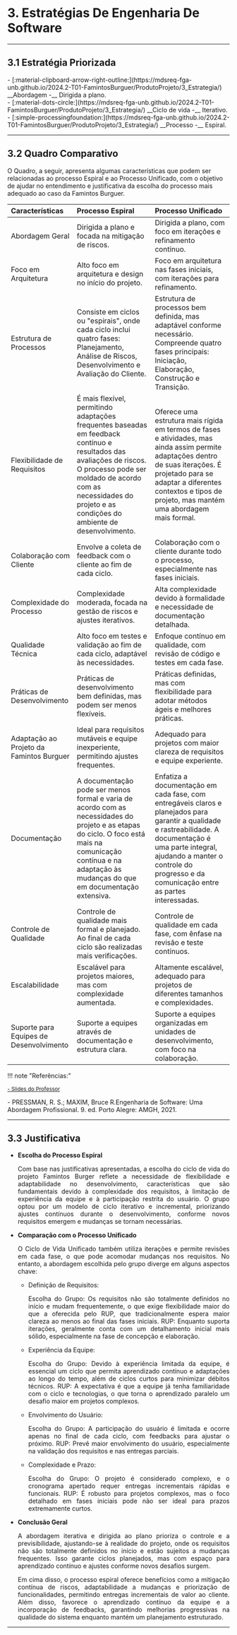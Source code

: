 # 3. Estratégias De Engenharia De Software

___________________________________________________________________________________

## 3.1 Estratégia Priorizada

<div class="grid cards" markdown>
- [:material-clipboard-arrow-right-outline:](https://mdsreq-fga-unb.github.io/2024.2-T01-FamintosBurguer/ProdutoProjeto/3_Estrategia/) __Abordagem -__ Dirigida a plano.
</div>
<div class="grid cards" markdown>
- [:material-dots-circle:](https://mdsreq-fga-unb.github.io/2024.2-T01-FamintosBurguer/ProdutoProjeto/3_Estrategia/) __Ciclo de vida -__ Iterativo.
</div>
<div class="grid cards" markdown>
- [:simple-processingfoundation:](https://mdsreq-fga-unb.github.io/2024.2-T01-FamintosBurguer/ProdutoProjeto/3_Estrategia/) __Processo -__ Espiral. 
</div>

___________________________________________________________________________________

## 3.2 Quadro Comparativo 

O Quadro, a seguir, apresenta algumas características que podem ser relacionadas ao processo Espiral e ao Processo Unificado, com o objetivo de ajudar no entendimento e justificativa da escolha do processo mais adequado ao caso da Famintos Burguer. 

|Características     |Processo Espiral|Processo Unificado |
|:------------------|:--------------|:-----------------|
|Abordagem Geral     |Dirigida a plano e focada na mitigação de riscos.  |  Dirigida a plano, com foco em iterações e refinamento contínuo.  | 
|Foco em Arquitetura |Alto foco em arquitetura e design no início do projeto. |  Foco em arquitetura nas fases iniciais, com iterações para refinamento. |
|Estrutura de Processos|Consiste em ciclos ou "espirais", onde cada ciclo inclui quatro fases: Planejamento, Análise de Riscos, Desenvolvimento e Avaliação do Cliente. |Estrutura de processos bem definida, mas adaptável conforme necessário. Compreende quatro fases principais: Iniciação, Elaboração, Construção e Transição. |
|Flexibilidade de Requisitos |É mais flexível, permitindo adaptações frequentes baseadas em feedback contínuo e resultados das avaliações de riscos. O processo pode ser moldado de acordo com as necessidades do projeto e as condições do ambiente de desenvolvimento. |Oferece uma estrutura mais rígida em termos de fases e atividades, mas ainda assim permite adaptações dentro de suas iterações. É projetado para se adaptar a diferentes contextos e tipos de projeto, mas mantém uma abordagem mais formal. |
|Colaboração com Cliente |Envolve a coleta de feedback com o cliente ao fim de cada ciclo.|Colaboração com o cliente durante todo o processo, especialmente nas fases iniciais.|
|Complexidade do Processo|Complexidade moderada, focada na gestão de riscos e ajustes iterativos.|Alta complexidade devido à formalidade e necessidade de documentação detalhada. |
|Qualidade Técnica|Alto foco em testes e validação ao fim de cada ciclo, adaptável às necessidades.|Enfoque contínuo em qualidade, com revisão de código e testes em cada fase. |
|Práticas de Desenvolvimento|Práticas de desenvolvimento bem definidas, mas podem ser menos flexíveis.|Práticas definidas, mas com flexibilidade para adotar métodos ágeis e melhores práticas.|
|Adaptação ao Projeto da Famintos Burguer |Ideal para requisitos mutáveis e equipe inexperiente, permitindo ajustes frequentes.| Adequado para projetos com maior clareza de requisitos e equipe experiente.|
|Documentação|A documentação pode ser menos formal e varia de acordo com as necessidades do projeto e as etapas do ciclo. O foco está mais na comunicação contínua e na adaptação às mudanças do que em documentação extensiva.|Enfatiza a documentação em cada fase, com entregáveis claros e planejados para garantir a qualidade e rastreabilidade. A documentação é uma parte integral, ajudando a manter o controle do progresso e da comunicação entre as partes interessadas. | 
|Controle de Qualidade |Controle de qualidade mais formal e planejado. Ao final de cada ciclo são realizadas mais verificações.|Controle de qualidade em cada fase, com ênfase na revisão e teste contínuos.| 
|Escalabilidade |Escalável para projetos maiores, mas com complexidade aumentada.| Altamente escalável, adequado para projetos de diferentes tamanhos e complexidades.| 
|Suporte para Equipes de Desenvolvimento| Suporte a equipes através de documentação e estrutura clara.| Suporte a equipes organizadas em unidades de desenvolvimento, com foco na colaboração.| 

!!! note "Referências:"
    <p style="font-size: 12px"> 
        <a href="https://aprender3.unb.br/pluginfile.php/2976243/mod_folder/content/0/Unidade%201%20-%20Aula%20-%20Aborgadens%2C%20Ciclos%20de%20Vida%20e%20Processo.pdf">- Slides do Professor</a> 
        <p>- PRESSMAN, R. S.; MAXIM, Bruce R.Engenharia de Software: Uma Abordagem Profissional. 9. ed. Porto Alegre: AMGH, 2021.</p>
    </p>

___________________________________________________________________________________

## 3.3 Justificativa

- **Escolha do Processo Espiral**
    <div style="text-align: justify">

    Com base nas justificativas apresentadas, a escolha do ciclo de vida do projeto Famintos Burger reflete a necessidade de flexibilidade e adaptabilidade no desenvolvimento, características que são fundamentais devido à complexidade dos requisitos, à limitação de experiência da equipe e à participação restrita do usuário. O grupo optou por um modelo de ciclo iterativo e incremental, priorizando ajustes contínuos durante o desenvolvimento, conforme novos requisitos emergem e mudanças se tornam necessárias.
    
    </div>

- **Comparação com o Processo Unificado**
    <div style="text-align: justify">

    O Ciclo de Vida Unificado também utiliza iterações e permite revisões em cada fase, o que pode acomodar mudanças nos requisitos. No entanto, a abordagem escolhida pelo grupo diverge em alguns aspectos chave:

    - Definição de Requisitos:

        Escolha do Grupo: Os requisitos não são totalmente definidos no início e mudam frequentemente, o que exige flexibilidade maior do que a oferecida pelo RUP, que tradicionalmente espera maior clareza ao menos ao final das fases iniciais.
        RUP: Enquanto suporta iterações, geralmente conta com um detalhamento inicial mais sólido, especialmente na fase de concepção e elaboração.

    - Experiência da Equipe:

        Escolha do Grupo: Devido à experiência limitada da equipe, é essencial um ciclo que permita aprendizado contínuo e adaptações ao longo do tempo, além de ciclos curtos para minimizar débitos técnicos.
        RUP: A expectativa é que a equipe já tenha familiaridade com o ciclo e tecnologias, o que torna o aprendizado paralelo um desafio maior em projetos complexos.

    - Envolvimento do Usuário:

        Escolha do Grupo: A participação do usuário é limitada e ocorre apenas no final de cada ciclo, com feedbacks para ajustar o próximo.
        RUP: Prevê maior envolvimento do usuário, especialmente na validação dos requisitos e nas entregas parciais.

    - Complexidade e Prazo:

        Escolha do Grupo: O projeto é considerado complexo, e o cronograma apertado requer entregas incrementais rápidas e funcionais.
        RUP: É robusto para projetos complexos, mas o foco detalhado em fases iniciais pode não ser ideal para prazos extremamente curtos.
    
    </div>

- **Conclusão Geral**
    <div style="text-align: justify">

    A abordagem iterativa e dirigida ao plano prioriza o controle e a previsibilidade, ajustando-se à realidade do projeto, onde os requisitos não são totalmente definidos no início e estão sujeitos a mudanças frequentes. Isso garante ciclos planejados, mas com espaço para aprendizado contínuo e ajustes conforme novos desafios surgem.
    
    Em cima disso, o processo espiral oferece benefícios como a mitigação contínua de riscos, adaptabilidade a mudanças e priorização de funcionalidades, permitindo entregas incrementais de valor ao cliente. Além disso, favorece o aprendizado contínuo da equipe e a incorporação de feedbacks, garantindo melhorias progressivas na qualidade do sistema enquanto mantém um planejamento estruturado.
    
    </div>
___________________________________________________________________________________